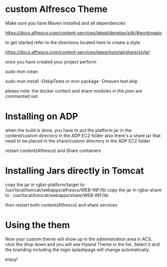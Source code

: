 # custom Alfresco Theme

Make sure you have Maven installed and all dependencies

https://docs.alfresco.com/content-services/latest/develop/sdk/#workingaio

to get started refer to the directions located here to create a style

https://docs.alfresco.com/content-services/latest/tutorial/share/style/

once you have created your project perform

sudo mvn clean

sudo mvn install -DskipTests or mvn package -Dmaven.test.skip

please note: the docker content and share modules in the pom are commented out

# Installing on ADP

when the build is done, you have to put the platform jar in the content/custom directory in the ADP EC2 folder
also there's a share jar that need to be placed in the share/custom directory in the ADP EC2 folder

restart content(Alfresco) and Share containers

# Installing Jars directly in Tomcat

copy the jar in rgbsi-platform/target to: /usr/local/tomcat/webapps/alfresco/WEB-INF/lib
copy the jar in rgbsi-share to : /usr/local/tomcat/webapps/share/WEB-INF/lib

then restart both content(Alfresco) and share services

# Using the them

Now your custom theme will show up in the administration area in ACS. click the drop down and you will see Hyland Theme in the list. Select it and the branding including the login splashpage will change automatically.

enjoy!
